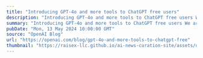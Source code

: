 ```yaml
---
title: "Introducing GPT-4o and more tools to ChatGPT free users"
description: "Introducing GPT-4o and more tools to ChatGPT free users We are launching our newest flagship model and making more capabilities available for free in ChatGPT."
summary: "Introducing GPT-4o and more tools to ChatGPT free users We are launching our newest flagship model and making more capabilities available for free in ChatGPT."
pubDate: "Mon, 13 May 2024 10:00:00 GMT"
source: "OpenAI Blog"
url: "https://openai.com/blog/gpt-4o-and-more-tools-to-chatgpt-free"
thumbnail: "https://raisex-llc.github.io/ai-news-curation-site/assets/openai_logo.png"
---
```


